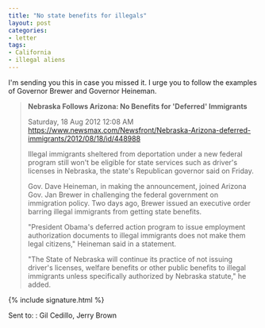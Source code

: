 ```yaml
---
title: "No state benefits for illegals"
layout: post
categories:
- letter
tags:
- California
- illegal aliens
---
```


I'm sending you this in case you missed it. I urge you to follow the examples of Governor Brewer and Governor Heineman.

> **Nebraska Follows Arizona: No Benefits for 'Deferred' Immigrants**
>
> Saturday, 18 Aug 2012 12:08 AM
> https://www.newsmax.com/Newsfront/Nebraska-Arizona-deferred-immigrants/2012/08/18/id/448988
>
> Illegal immigrants sheltered from deportation under a new federal program still won't be eligible for state services such as driver's licenses in Nebraska, the state's Republican governor said on Friday.
>
> Gov. Dave Heineman, in making the announcement, joined Arizona Gov. Jan Brewer in challenging the federal government on immigration policy. Two days ago, Brewer issued an executive order barring illegal immigrants from getting state benefits.
>
> "President Obama's deferred action program to issue employment authorization documents to illegal immigrants does not make them legal citizens," Heineman said in a statement.
>
> "The State of Nebraska will continue its practice of not issuing driver's licenses, welfare benefits or other public benefits to illegal immigrants unless specifically authorized by Nebraska statute," he added.

{% include signature.html %}

Sent to:
: Gil Cedillo, Jerry Brown
